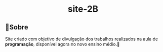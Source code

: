 <h1 align="center">site-2B</h1>

## 📕Sobre

Site criado com objetivo de divulgação dos trabalhos realizados na aula de **programação**, disponível agora no novo ensino médio.&#x1F642;
